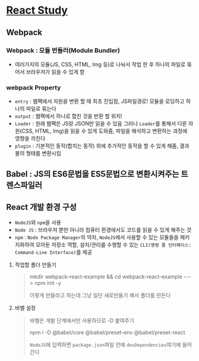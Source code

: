 # [React Study](https://medium.com/wasd/%EC%9B%B9%ED%8C%A9-webpack-%EA%B3%BC-%EB%B0%94%EB%B2%A8-babel-%EC%9D%84-%EC%9D%B4%EC%9A%A9%ED%95%9C-react-%EA%B0%9C%EB%B0%9C-%ED%99%98%EA%B2%BD-%EA%B5%AC%EC%84%B1%ED%95%98%EA%B8%B0-fb87d0027766)

## Webpack

### Webpack : 모듈 번들러(Module Bundler)

- 여러가지의 모듈(JS, CSS, HTML, Img 등)로 나눠서 작업 한 후 하나의 파일로 묶어서 브라우저가 읽을 수 있게 함

### webpack Property

- `entry` : 웹팩에서 자원을 변환 할 때 최초 진입점, JS파일경로! 모듈을 로딩하고 하나의 파일로 묶는다
- `output` : 웹팩에서 하나로 합친 것을 반환 할 위치!
- `Loader` : 원래 웹팩은 JS랑 JSON만 읽을 수 있음 그러나 `Loader`를 통해서 다른 자원(CSS, HTML, Img)을 읽을 수 있게 도와줌, 파일을 해석하고 변환하는 과정에 영향을 끼친다
- `plugin` : 기본적인 동작(합치는 동작) 외에 추가적인 동작을 할 수 있게 해줌, 결과물의 형태를 변환시킴

## Babel : JS의 ES6문법을 ES5문법으로 변환시켜주는 트렌스파일러

## React 개발 환경 구성

- `NodeJS`와 `npm`을 사용
- `Node JS` : 브라우저 뿐만 아니라 컴퓨터 환경에서도 코드를 읽을 수 있게 해주는 것
- `npm` : `Node Package Manager`의 약자, `NodeJS`에서 사용할 수 있는 모듈들을 패키지화하여 모아둔 저장소 역할, 설치/관리를 수행할 수 있는 `CLI(명령 줄 인터페이스: Command-Line Interface)`를 제공

1.  작업할 폴더 만들기
    > mkdir webpack-react-example && cd webpack-react-example ---> npm init -y
    >
    > 이렇게 만들라고 하는데 그냥 일단 새로만들기 해서 폴더를 만든다
2.  바벨 설정
    > 바벨은 개발 단계에서만 사용하므로 -D 붙여주기
    >
    > npm i -D @babel/core @babel/preset-env @babel/preset-react
    >
    > `NodeJS`에 입력하면 `package.json`파일 안에 `devDependencies`여기에 들어간다
